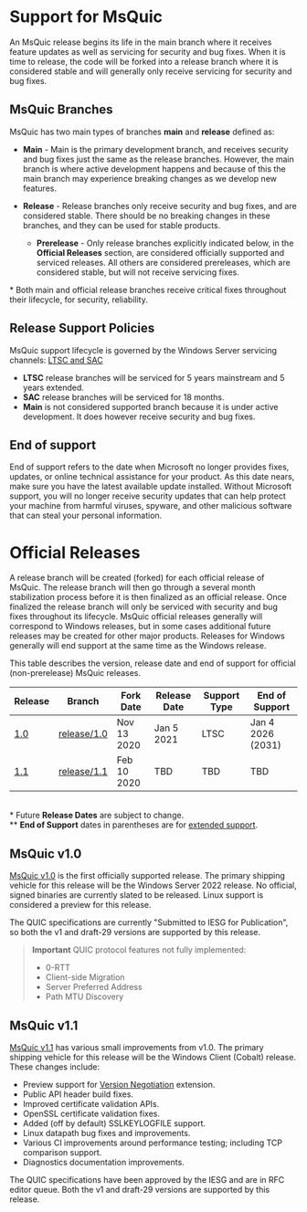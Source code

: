 # Support for MsQuic

An MsQuic release begins its life in the main branch where it receives feature updates as well as servicing for security and bug fixes. When it is time to release, the code will be forked into a release branch where it is considered stable and will generally only receive servicing for security and bug fixes.

## MsQuic Branches

MsQuic has two main types of branches **main** and **release** defined as:

* **Main** - Main is the primary development branch, and receives security and bug fixes just the same as the release branches. However, the main branch is where active development happens and because of this the main branch may experience breaking changes as we develop new features.

* **Release** - Release branches only receive security and bug fixes, and are considered stable. There should be no breaking changes in these branches, and they can be used for stable products.

  * **Prerelease** - Only release branches explicitly indicated below, in the **Official Releases** section, are considered officially supported and serviced releases. All others are considered prereleases, which are considered stable, but will not receive servicing fixes.

\* Both main and official release branches receive critical fixes throughout their lifecycle, for security, reliability.

## Release Support Policies

MsQuic support lifecycle is governed by the Windows Server servicing channels: [LTSC and SAC](https://docs.microsoft.com/en-us/windows-server/get-started-19/servicing-channels-19)

* **LTSC** release branches will be serviced for 5 years mainstream and 5 years extended.
* **SAC** release branches will be serviced for 18 months.
* **Main** is not considered supported branch because it is under active development. It does however receive security and bug fixes.

## End of support

End of support refers to the date when Microsoft no longer provides fixes, updates, or online technical assistance for your product. As this date nears, make sure you have the latest available update installed. Without Microsoft support, you will no longer receive security updates that can help protect your machine from harmful viruses, spyware, and other malicious software that can steal your personal information.

# Official Releases

A release branch will be created (forked) for each official release of MsQuic. The release branch will then go through a several month stabilization process before it is then finalized as an official release. Once finalized the release branch will only be serviced with security and bug fixes throughout its lifecycle. MsQuic official releases generally will correspond to Windows releases, but in some cases additional future releases may be created for other major products. Releases for Windows generally will end support at the same time as the Windows release.

This table describes the version, release date and end of support for official (non-prerelease) MsQuic releases.

| Release | Branch | Fork Date | Release Date | Support Type | End of Support |
| -- | -- | -- | -- | -- | -- |
| [1.0](https://github.com/microsoft/msquic/releases/tag/v1.0.0-129524) | [release/1.0](https://github.com/microsoft/msquic/tree/release/1.0) | Nov 13 2020 | Jan 5 2021 | LTSC | Jan 4 2026 (2031) |
| [1.1](https://github.com/microsoft/msquic/releases/tag/v1.1.2) | [release/1.1](https://github.com/microsoft/msquic/tree/release/1.1) | Feb 10 2020 | TBD | TBD | TBD |

<br>\* Future **Release Dates** are subject to change.
<br>\** **End of Support** dates in parentheses are for [extended support](https://docs.microsoft.com/en-us/windows-server/get-started-19/servicing-channels-19#long-term-servicing-channel-ltsc).

## MsQuic v1.0

[MsQuic v1.0](https://github.com/microsoft/msquic/releases/tag/v1.0.0-129524) is the first officially supported release. The primary shipping vehicle for this release will be the Windows Server 2022 release. No official, signed binaries are currently slated to be released. Linux support is considered a preview for this release.

The QUIC specifications are currently "Submitted to IESG for Publication", so both the v1 and draft-29 versions are supported by this release.

> **Important** QUIC protocol features not fully implemented:
>
>  * 0-RTT
>  * Client-side Migration
>  * Server Preferred Address
>  * Path MTU Discovery

## MsQuic v1.1

[MsQuic v1.1](https://github.com/microsoft/msquic/releases/tag/v1.1.2) has various small improvements from v1.0. The primary shipping vehicle for this release will be the Windows Client (Cobalt) release. These changes include:

 - Preview support for [Version Negotiation](https://tools.ietf.org/html/draft-ietf-quic-version-negotiation-03) extension.
 - Public API header build fixes.
 - Improved certificate validation APIs.
 - OpenSSL certificate validation fixes.
 - Added (off by default) SSLKEYLOGFILE support.
 - Linux datapath bug fixes and improvements.
 - Various CI improvements around performance testing; including TCP comparison support.
 - Diagnostics documentation improvements.

The QUIC specifications have been approved by the IESG and are in RFC editor queue. Both the v1 and draft-29 versions are supported by this release.
